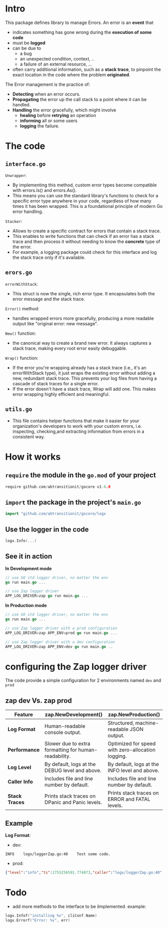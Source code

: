# Intro
This package defines library to manage Errors. An error is an **event** that
 - indicates something has gone wrong during the **execution of some code**
 - must be **logged**
 - can be due to 
   - a bug
   - an unexpected condition, context, ..
   - a failure of an external resource, ...
 - often carry additional information, such as a **stack trace**, to pinpoint the exact location in the code where the problem **originated**.  

The Error management is the practice of:
- **Detecting** when an error occurs.
- **Propagating** the error up the call stack to a point where it can be handled.
- **Handling** the error gracefully, which might involve 
  - **healing** before **retrying** an operation
  - **informing** all or some  users
  - **logging** the failure.

# The code

## `interface.go`

`Unwrapper`: 
- By implementing this method, custom error types become compatible with errors.Is() and errors.As(). 
- This means you can use the standard library's functions to check for a specific error type anywhere in your code, regardless of how many times it has been wrapped. This is a foundational principle of modern Go error handling.

`Stacker`: 
- Allows to create a specific contract for errors that contain a stack trace. 
- This enables to write functions that can check if an error has a stack trace and then process it without needing to know the **concrete** type of the error. 
- For example, a logging package could check for this interface and log the stack trace only if it's available.

## `erors.go`

`errorWithStack`: 
- This struct is now the single, rich error type. It encapsulates both the error message and the stack trace.

`Error()` method: 
- handles wrapped errors more gracefully, producing a more readable output like "original error: new message".

`New()` function: 
- the canonical way to create a brand new error. It always captures a stack trace, making every root error easily debuggable.

`Wrap()` function: 
- If the error you're wrapping already has a stack trace (i.e., it's an errorWithStack type), it just wraps the existing error without adding a new, redundant stack trace. This prevents your log files from having a cascade of stack traces for a single error. 
- If the error doesn't have a stack trace, Wrap will add one. This makes error wrapping highly efficient and meaningful.


## `utils.go`

- This file contains helper functions that make it easier for your organization's developers to work with your custom errors, i.e. inspecting, checking,and extracting information from errors in a consistent way.

# How it works
## `require` the module in the `go.mod` of your project
```go
require github.com/abtransitionit/gocore v1.0.0
```

## `import` the package in the project's `main.go`
```go
import "github.com/abtransitionit/gocore/logx
```

## Use the logger in the code
```go
logx.Info(...)
```
## See it in action
  
  **In Development mode**
  ```go
  // use GO std logger driver, no matter the env
  go run main.go ...
  
  // use Zap logger driver
  APP_LOG_DRIVER=zap go run main.go ...
  ```
  
  **In Production mode**
  ```go
  // use GO std logger driver, no matter the env
  go run main.go ...

// use Zap logger driver with a prod configuration 
  APP_LOG_DRIVER=zap APP_ENV=prod go run main.go ...

// use Zap logger driver with a dev configuration 
  APP_LOG_DRIVER=zap APP_ENV=dev go run main.go ..
  ```

# configuring the Zap logger driver
The code provide a simple configuration for 2 environments named `dev` and `prod` 

## zap dev Vs. zap prod
|Feature|zap.NewDevelopment()|zap.NewProduction()|
|-|-|-|
|**Log Format**|	Human-readable console output.|Structured, machine-readable JSON output.
|**Performance**|	Slower due to extra formatting for human-readability.|Optimized for speed with zero-allocation logging.
|**Log Level**|	By default, logs at the DEBUG level and above.|By default, logs at the INFO level and above.
|**Caller Info**|	Includes file and line number by default.|Includes file and line number by default.
|**Stack Traces**|	Prints stack traces on DPanic and Panic levels.|Prints stack traces on ERROR and FATAL levels.

## Example
**Log Format**:
- dev: 
```
INFO	logx/loggerZap.go:40	Test some code.
```
- prod: 
```json
{"level":"info","ts":1755256591.774873,"caller":"logx/loggerZap.go:40","msg":"Test some code."}
```

# Todo
- add more methods to the interface to be ilmplemented. example:
```go
logx.Infof("installing %s", cliConf.Name)
logx.Errorf("Error: %v", err)
```